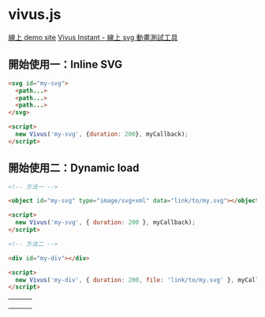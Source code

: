 # vivus.js

[線上 demo site](http://maxwellito.github.io/vivus)
[Vivus Instant - 線上 svg 動畫測試工具](https://maxwellito.github.io/vivus-instant/)

## 開始使用一：Inline SVG

```HTML
<svg id="my-svg">
  <path...>
  <path...>
  <path...>
</svg>

<script>
  new Vivus('my-svg', {duration: 200}, myCallback);
</script>
```

## 開始使用二：Dynamic load

```HTML
<!-- 方法一 -->

<object id="my-svg" type="image/svg+xml" data="link/to/my.svg"></object>

<script>
  new Vivus('my-svg', { duration: 200 }, myCallback);
</script>
```
```HTML
<!-- 方法二 -->

<div id="my-div"></div>

<script>
  new Vivus('my-div', { duration: 200, file: 'link/to/my.svg' }, myCallback);
</script>
```

|   |   |   |
|---|---|---|
|   |   |   |
|   |   |   |
|   |   |   |